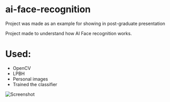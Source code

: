 # ai-face-recognition
Project was made as an example for showing in post-graduate presentation

Project made to understand how AI Face recognition works.

# Used:
* OpenCV
* LPBH
* Personal images
* Trained the classifier


![Screenshot](demo.gif)
